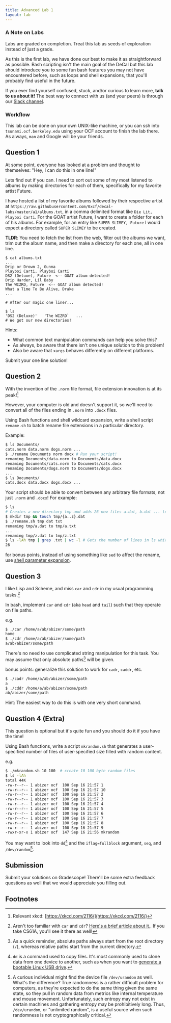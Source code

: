 ```yaml
---
title: Advanced Lab 1
layout: lab
---
```


### A Note on Labs
Labs are graded on completion. Treat this lab as seeds of exploration instead 
of just a grade. 

As this is the first lab, we have done our best to make it as straightforward as possible. Bash scripting
isn't the main goal of the DeCal but this lab should introduce you to some fun bash features you may not have encountered before, such as loops and shell expansions, that you'll probably find useful in the future.

If you ever find yourself confused, stuck, and/or curious to learn more, **talk to us about it!** The best way to connect with us (and your peers) is through our [Slack channel][slack].

[slack]: https://fco.slack.com/archives/CN0FQ9BUN

### Workflow
This lab can be done on your own UNIX-like machine, or you can ssh into
`tsunami.ocf.berkeley.edu` using your OCF account to finish the lab there. As always,
`man` and Google will be your friends.

## Question 1

At some point, everyone has looked at a problem and thought to themselves:
"Hey, I can do this in one line!"

Lets find out if you can. I need to sort out some of my most listened to albums
by making directories for each of them, specifically for my favorite artist Future.

I have hosted a list of my favorite albums followed by their respective artist at 
`https://raw.githubusercontent.com/0xcf/decal-labs/master/a1/albums.txt`,
in a comma delimited format like `Die Lit, Playboi Carti`. For the GOAT artist Future,
I want to create a folder for each of his albums. For example, for an entry like
`SUPER SLIMEY, Future` I would expect a directory called `SUPER SLIMEY` to be created.

**TLDR**: You need to fetch the list from the web, filter out the albums we want,
trim out the album name, and then make a directory for each one, all in one line.

```
$ cat albums.txt
...
Drip or Drown 2, Gunna
Playboi Carti, Playboi Carti
DS2 (Deluxe), Future  <-- GOAT album detected!
Drip Harder, Lil Baby
The WIZRD, Future  <-- GOAT album detected!
What a Time To Be Alive, Drake
...

# After our magic one liner...

$ ls
'DS2 (Deluxe)'   'The WIZRD`   ...
# We got our new directories!
```

Hints: 
- What common text manipulation commands can help you solve this?
- As always, be aware that there isn't one unique solution to this problem!
- Also be aware that `xargs` behaves differently on different platforms.

Submit your one line solution!

## Question 2

With the invention of the `.norm` file format, file extension innovation is at its peak![^xkcd]

However, your computer is old and doesn't support it, so we'll need to convert all of the files ending in `.norm` into `.docx` files.

Using Bash functions and shell wildcard expansion, write a
shell script `rename.sh` to batch rename file extensions in a particular directory.

Example:
```bash
$ ls Documents/
cats.norm data.norm dogs.norm ...
$ ./rename Documents norm docx # Run your script!
renaming Documents/data.norm to Documents/data.docx
renaming Documents/cats.norm to Documents/cats.docx
renaming Documents/dogs.norm to Documents/dogs.docx
...
$ ls Documents/
cats.docx data.docx dogs.docx ...
```

Your script should be able to convert between any arbitrary file formats, not just `.norm` and `.docx`! For example:
```bash
$ ls
# Creates a new directory tmp and adds 26 new files a.dat, b.dat ... to z.dat into it
$ mkdir tmp && touch tmp/{a..z}.dat 
$ ./rename.sh tmp dat txt
renaming tmp/a.dat to tmp/a.txt
...
renaming tmp/z.dat to tmp/z.txt
$ ls -lAh tmp | grep .txt | wc -l # Gets the number of lines in ls which contain .txt
26
```

for bonus points, instead of using something like `sed` to affect the rename,
use [shell parameter expansion][1].

[^xkcd]: Relevant xkcd: [https://xkcd.com/2116/](https://xkcd.com/2116/)

[1]: https://stackoverflow.com/questions/965053/extract-filename-and-extension-in-bash

## Question 3

I like Lisp and Scheme, and miss `car` and `cdr` in my usual programming tasks.[^carcdr]

In bash, implement `car` and `cdr` (aka `head` and `tail`) such that they
operate on file paths.

e.g.

```bash
$ ./car /home/a/ab/abizer/some/path
home
$ ./cdr /home/a/ab/abizer/some/path
a/ab/abizer/some/path
```

There's no need to use complicated string manipulation for this task.
You may assume that only absolute paths[^paths] will be given. 

bonus points: generalize this solution to work for `cadr`, `caddr`, etc.

```bash
$ ./cadr /home/a/ab/abizer/some/path
a
$ ./cddr /home/a/ab/abizer/some/path
ab/abizer/some/path
```

Hint: The easiest way to do this is with one very short command.

[^carcdr]: Aren't too familiar with `car` and `cdr`? [Here's a brief article about it.][carcdrarticle]. If you take CS61A, you'll see it there as well!

[^paths]: As a quick reminder, absolute paths always start from the root directory (`/`), whereas relative paths start from the current directory.

[carcdrarticle]: https://medium.com/@aleksandrasays/my-other-car-is-a-cdr-3058e6743c15

## Question 4 (Extra)

This question is optional but it's quite fun and you should do it if you have the time!

Using Bash functions, write a script `mkrandom.sh` that generates a user-specified number
of files of user-specified size filled with random content.

e.g.

```bash
$ ./mkrandom.sh 10 100  # create 10 100 byte random files
$ ls -lAh
total 44K
-rw-r--r-- 1 abizer ocf  100 Sep 16 21:57 1
-rw-r--r-- 1 abizer ocf  100 Sep 16 21:57 10
-rw-r--r-- 1 abizer ocf  100 Sep 16 21:57 2
-rw-r--r-- 1 abizer ocf  100 Sep 16 21:57 3
-rw-r--r-- 1 abizer ocf  100 Sep 16 21:57 4
-rw-r--r-- 1 abizer ocf  100 Sep 16 21:57 5
-rw-r--r-- 1 abizer ocf  100 Sep 16 21:57 6
-rw-r--r-- 1 abizer ocf  100 Sep 16 21:57 7
-rw-r--r-- 1 abizer ocf  100 Sep 16 21:57 8
-rw-r--r-- 1 abizer ocf  100 Sep 16 21:57 9
-rwxr-xr-x 1 abizer ocf  147 Sep 16 21:56 mkrandom
```

You may want to look into `dd`[^dd] and the `iflag=fullblock` argument,
`seq`, and `/dev/random`[^rand].

[^dd]: `dd` is a command used to copy files.[^dd2] It's most commonly used to clone data from one device to another, such as when you want to [generate a bootable Linux USB drive][usb].

[^dd2]: "But wait," a nearby straw-man asks, "isn't that what `cp` does?"[^dd3]

[^dd3]: They are indeed right, but `dd` has some useful features such as partial writing
    and reading that make it handy in weirder scenarios, such as devices.  StackOverflow has
    a [good explainer][so] and the ArchWiki has some [common examples][aw].

[so]: https://superuser.com/questions/609211/why-do-we-use-cp-to-copy-files-and-not-dd-in-unix-derivatives

[aw]: https://wiki.archlinux.org/index.php/Dd

[usb]: https://wiki.archlinux.org/index.php/USB_flash_installation_medium

[^rand]: A curious individual might find the device file `/dev/urandom` as well. What's
    the difference? True randomness is a rather difficult problem for computers, as they're
    expected to do the same thing given the same state, so they pull in random data from
    metrics like internal temperature and mouse movement. Unfortunately, such entropy may
    not exist in certain machines and gathering entropy may be prohibitively long. Thus,
    `/dev/urandom`, or "unlimited random", is a useful source when such randomness is not
    cryptographically critical. 

## Submission
Submit your solutions on Gradescope! There'll be some extra feedback questions as well that we would appreciate you filling out.

## Footnotes